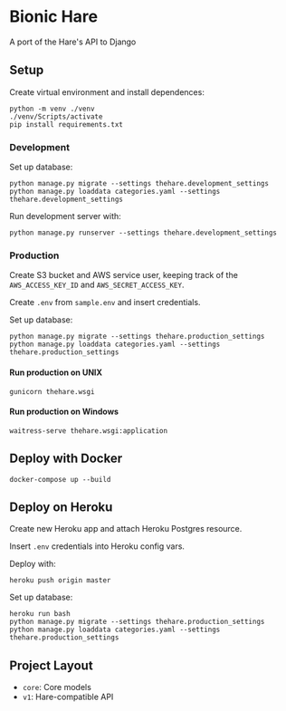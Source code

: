# Bionic Hare

A port of the Hare's API to Django

## Setup

Create virtual environment and install dependences:

    python -m venv ./venv
    ./venv/Scripts/activate
    pip install requirements.txt

### Development

Set up database:

    python manage.py migrate --settings thehare.development_settings
    python manage.py loaddata categories.yaml --settings thehare.development_settings

Run development server with:

    python manage.py runserver --settings thehare.development_settings

### Production

Create S3 bucket and AWS service user, keeping track of the `AWS_ACCESS_KEY_ID` and `AWS_SECRET_ACCESS_KEY`.

Create `.env` from `sample.env` and insert credentials.

Set up database:

    python manage.py migrate --settings thehare.production_settings
    python manage.py loaddata categories.yaml --settings thehare.production_settings

#### Run production on UNIX

    gunicorn thehare.wsgi

#### Run production on Windows

    waitress-serve thehare.wsgi:application

## Deploy with Docker

    docker-compose up --build

## Deploy on Heroku

Create new Heroku app and attach Heroku Postgres resource.

Insert `.env` credentials into Heroku config vars.

Deploy with:

    heroku push origin master

Set up database:

    heroku run bash
    python manage.py migrate --settings thehare.production_settings
    python manage.py loaddata categories.yaml --settings thehare.production_settings

## Project Layout
  - `core`: Core models
  - `v1`: Hare-compatible API
